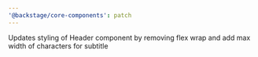 ```yaml
---
'@backstage/core-components': patch
---
```


Updates styling of Header component by removing flex wrap and add max width of characters for subtitle
